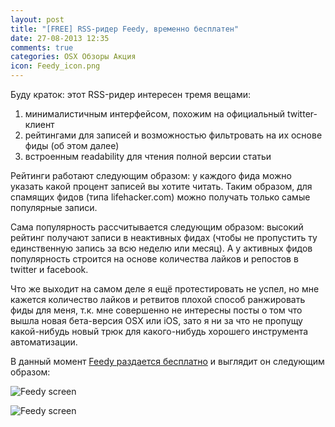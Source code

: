```yaml
---
layout: post
title: "[FREE] RSS-ридер Feedy, временно бесплатен"
date: 27-08-2013 12:35
comments: true
categories: OSX Обзоры Акция
icon: Feedy_icon.png
---
```

Буду краток: этот RSS-ридер интересен тремя вещами:

1. минималистичным интерфейсом, похожим на официальный twitter-клиент
2. рейтингами для записей и возможностью фильтровать на их основе фиды (об этом далее)
3. встроенным readability для чтения полной версии статьи

Рейтинги работают следующим образом: у каждого фида можно указать какой процент записей вы хотите читать. Таким образом, для спамящих фидов (типа lifehacker.com) можно получать только самые популярные записи.

Сама популярность рассчитывается следующим образом: высокий рейтинг получают записи в неактивных фидах (чтобы не пропустить ту единственную запись за всю неделю или месяц). А у активных фидов популярность строится на основе количества лайков и репостов в twitter и facebook.

Что же выходит на самом деле я ещё протестировать не успел, но мне кажется количество лайков и ретвитов плохой способ ранжировать фиды для меня, т.к. мне совершенно не интересны посты о том что вышла новая бета-версия OSX или iOS, зато я ни за что не пропущу какой-нибудь новый трюк для какого-нибудь хорошего инструмента автоматизации.

В данный момент [Feedy раздается бесплатно](https://itunes.apple.com/ru/app/id588288104) и выглядит он следующим образом:<!--more-->

![Feedy screen](https://monosnap.com/image/OG6mPtMvk60nVulFAsTYYUJmk.png "Список записей в Feedy")

![Feedy screen](https://monosnap.com/image/DmvpLr8OvSv2t0LW1R88P8CIv.png "Чтение поста в Feedy")